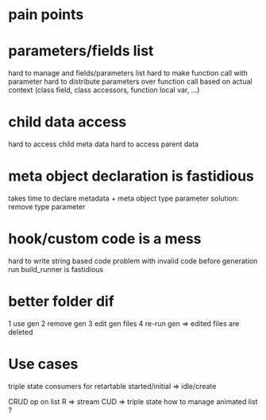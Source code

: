 # pain points

# parameters/fields list
  hard to manage and fields/parameters list
  hard to make function call with parameter
  hard to distribute parameters over function call based on actual context (class field, class accessors, function local var, ...)

# child data access
  hard to access child meta data
  hard to access parent data

# meta object declaration is fastidious
  takes time to declare metadata + meta object type parameter
  solution: remove type parameter

# hook/custom code is a mess
  hard to write string based code
  problem with invalid code before generation run
  build_runner is fastidious

# better folder dif
1 use gen
2 remove gen
3 edit gen files
4 re-run gen
=> edited files are deleted



# Use cases

triple state consumers for retartable
  started/initial => idle/create

CRUD op on list
  R => stream
  CUD => triple state
how to manage animated list ?